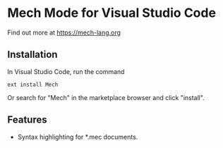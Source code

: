 # Mech Mode for Visual Studio Code

Find out more at https://mech-lang.org

## Installation

In Visual Studio Code, run the command

```
ext install Mech
```

Or search for "Mech" in the marketplace browser and click "install".

## Features

- Syntax highlighting for *.mec documents.